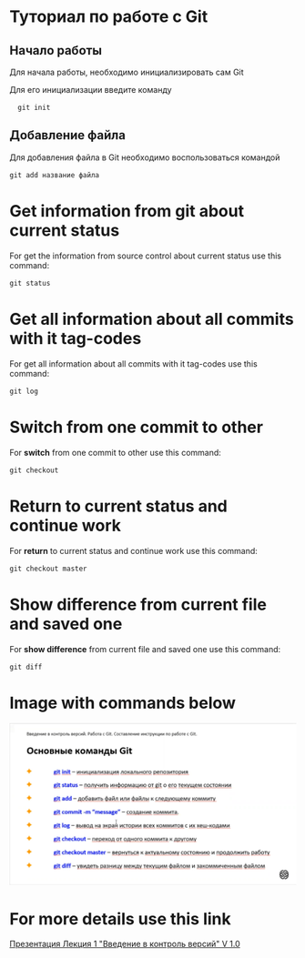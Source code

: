# Туториал по работе с Git

## Начало работы

Для начала работы, необходимо инициализировать сам Git

Для его инициализации введите команду 

```
  git init
```

## Добавление файла

Для добавления файла в Git необходимо воспользоваться командой 

```
git add название файла
```
# Get information from git about current status

For get the information from source control about current status use this command:
```
git status
```

# Get all information about all commits with it tag-codes

For get all information about all commits with it tag-codes use this command:
```
git log
```
# Switch from one commit to other

For **switch** from one commit to other use this command:
```
git checkout
```
# Return to current status and continue work

For **return** to current status and continue work use this command:
```
git checkout master
```
# Show difference from current file and saved one

For **show difference** from current file and saved one use this command:
```
git diff
```

# Image with commands below
![](Git_Commands_1.png)

# For more details use this link
[Презентация Лекция 1 "Введение в контроль версий" V 1.0](https://gbcdn.mrgcdn.ru/uploads/asset/4686513/attachment/2a7bea78bdfcb70e5b65e89cc4f2e94b.pdf)
